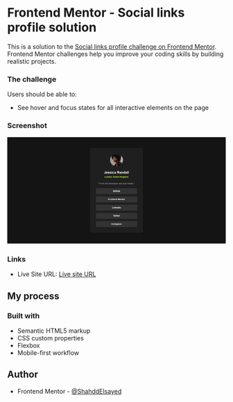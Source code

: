 # Frontend Mentor - Social links profile solution

This is a solution to the [Social links profile challenge on Frontend Mentor](https://www.frontendmentor.io/challenges/social-links-profile-UG32l9m6dQ). Frontend Mentor challenges help you improve your coding skills by building realistic projects. 

### The challenge

Users should be able to:

- See hover and focus states for all interactive elements on the page

### Screenshot

![](https://github.com/ShahddElsayed/Social-links-profile/blob/main/social-links-solution.jpeg)


### Links

- Live Site URL: [Live site URL](https://shahddelsayed.github.io/Social-links-profile/)

## My process

### Built with

- Semantic HTML5 markup
- CSS custom properties
- Flexbox
- Mobile-first workflow

## Author

- Frontend Mentor - [@ShahddElsayed](https://www.frontendmentor.io/profile/ShahddElsayed)

